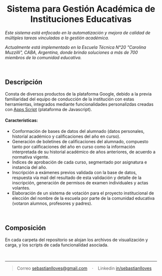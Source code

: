 <h1 align="center">Sistema para Gestión Académica de Instituciones Educativas</h1>
 
*Este sistema está enfocado en la automatización y mejora de calidad de múltiples tareas vinculadas a la gestión académica.*

*Actualmente está implementado en la Escuela Técnica N°20 "Carolina Muzzilli", CABA, Argentina, donde brinda soluciones a más de 700 miembros de la comunidad educativa.*

<br/>

## Descripción
Consta de diversos productos de la plataforma Google, debido a la previa familiaridad del equipo de conducción de la institución con estas herramientas, integrados mediante funcionalidades personalizdas creadas con [Apps Script](https://workspace.google.com/intl/es-419_ar/products/apps-script/) (plataforma de Javascript).

#### Características:
- Conformación de bases de datos del alumnado (datos personales, historial académico y calificaciones del año en curso).
- Generación de boletines de calificaciones del alumnado, compuesto tanto por calificaciones del año en curso como la información interpretada de su historial académico de años anteriores, de acuerdo a normativa vigente.
- Índices de aprobación de cada curso, segmentado por asignatura e instancia del año.
- Inscripción a exámenes previos validada con la base de datos, respuesta vía mail del resultado de esta validación y detalle de la inscripción, generación de permisos de examen individuales y actas volantes.
- Elaboración de un sistema de votación para el proyecto institucional de elección del nombre de la escuela por parte de la comunidad educativa (votaron alumnos, profesores y padres).

<br/>

## Composición

En cada carpeta del repositorio se alojan los archivos de visualización y carga, y los scripts de cada funcionalidad asociada. 

<br/>

---

> Correo [sebastianlloves@gmail.com](sebastianlloves@gmail.com)  &nbsp;&nbsp;&nbsp;&middot;&nbsp;&nbsp;&nbsp;
> Linkedin [in/sebastianlloves](https://www.linkedin.com/in/sebastianlloves)  &nbsp;&nbsp;&nbsp;


